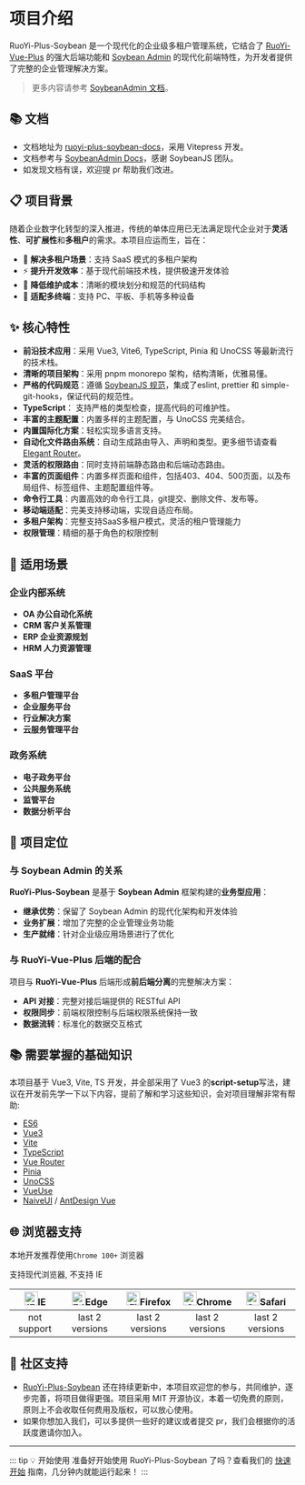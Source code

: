 # 项目介绍

RuoYi-Plus-Soybean 是一个现代化的企业级多租户管理系统，它结合了 [RuoYi-Vue-Plus](https://gitee.com/dromara/RuoYi-Vue-Plus) 的强大后端功能和 [Soybean Admin](https://gitee.com/soybeanjs/soybean-admin) 的现代化前端特性，为开发者提供了完整的企业管理解决方案。

> 更多内容请参考 [SoybeanAdmin 文档](https://docs.soybeanjs.cn/zh/)。

## 📚 文档

- 文档地址为 [ruoyi-plus-soybean-docs](https://github.com/m-xlsea/ruoyi-plus-soybean-docs)，采用 Vitepress 开发。
- 文档参考与 [SoybeanAdmin Docs](https://docs.soybeanjs.cn/zh/)，感谢 SoybeanJS 团队。
- 如发现文档有误，欢迎提 pr 帮助我们改进。

## 📋 项目背景

随着企业数字化转型的深入推进，传统的单体应用已无法满足现代企业对于**灵活性**、**可扩展性**和**多租户**的需求。本项目应运而生，旨在：

- 🏢 **解决多租户场景**：支持 SaaS 模式的多租户架构
- ⚡ **提升开发效率**：基于现代前端技术栈，提供极速开发体验
- 🔧 **降低维护成本**：清晰的模块划分和规范的代码结构
- 📱 **适配多终端**：支持 PC、平板、手机等多种设备

## ✨ 核心特性

- **前沿技术应用**：采用 Vue3, Vite6, TypeScript, Pinia 和 UnoCSS 等最新流行的技术栈。
- **清晰的项目架构**：采用 pnpm monorepo 架构，结构清晰，优雅易懂。
- **严格的代码规范**：遵循 [SoybeanJS 规范](/zh/standard/)，集成了eslint, prettier 和 simple-git-hooks，保证代码的规范性。
- **TypeScript**： 支持严格的类型检查，提高代码的可维护性。
- **丰富的主题配置**：内置多样的主题配置，与 UnoCSS 完美结合。
- **内置国际化方案**：轻松实现多语言支持。
- **自动化文件路由系统**：自动生成路由导入、声明和类型。更多细节请查看 [Elegant Router](https://github.com/soybeanjs/elegant-router)。
- **灵活的权限路由**：同时支持前端静态路由和后端动态路由。
- **丰富的页面组件**：内置多样页面和组件，包括403、404、500页面，以及布局组件、标签组件、主题配置组件等。
- **命令行工具**：内置高效的命令行工具，git提交、删除文件、发布等。
- **移动端适配**：完美支持移动端，实现自适应布局。
- **多租户架构**：完整支持SaaS多租户模式，灵活的租户管理能力
- **权限管理**：精细的基于角色的权限控制

## 🏢 适用场景

### 企业内部系统

- **OA 办公自动化系统**
- **CRM 客户关系管理**
- **ERP 企业资源规划**
- **HRM 人力资源管理**

### SaaS 平台

- **多租户管理平台**
- **企业服务平台**
- **行业解决方案**
- **云服务管理平台**

### 政务系统

- **电子政务平台**
- **公共服务系统**
- **监管平台**
- **数据分析平台**

## 🎯 项目定位

### 与 Soybean Admin 的关系

**RuoYi-Plus-Soybean** 是基于 **Soybean Admin** 框架构建的**业务型应用**：

- **继承优势**：保留了 Soybean Admin 的现代化架构和开发体验
- **业务扩展**：增加了完整的企业管理业务功能
- **生产就绪**：针对企业级应用场景进行了优化

### 与 RuoYi-Vue-Plus 后端的配合

项目与 **RuoYi-Vue-Plus** 后端形成**前后端分离**的完整解决方案：

- **API 对接**：完整对接后端提供的 RESTful API
- **权限同步**：前端权限控制与后端权限系统保持一致
- **数据流转**：标准化的数据交互格式

## 📚 需要掌握的基础知识

本项目基于 Vue3, Vite, TS 开发，并全部采用了 Vue3 的**script-setup**写法，建议在开发前先学一下以下内容，提前了解和学习这些知识，会对项目理解非常有帮助:

- [ES6](https://es6.ruanyifeng.com/)
- [Vue3](https://vuejs.org/)
- [Vite](https://vitejs.dev/)
- [TypeScript](https://jkchao.github.io/typescript-book-chinese/#why)
- [Vue Router](https://router.vuejs.org/)
- [Pinia](https://pinia.vuejs.org/)
- [UnoCSS](https://uno.antfu.me/)
- [VueUse](https://vueuse.org/)
- [NaiveUI](https://www.naiveui.com/zh-CN/os-theme) / [AntDesign Vue](https://www.antdv.com/components/overview-cn/)

## 🌐 浏览器支持

本地开发推荐使用`Chrome 100+` 浏览器

支持现代浏览器, 不支持 IE

| [<img src="https://raw.githubusercontent.com/alrra/browser-logos/master/src/archive/internet-explorer_9-11/internet-explorer_9-11_48x48.png" alt="IE" width="24px" height="24px"  />](http://godban.github.io/browsers-support-badges/)IE | [<img src="https://raw.githubusercontent.com/alrra/browser-logos/master/src/edge/edge_48x48.png" alt=" Edge" width="24px" height="24px" />](http://godban.github.io/browsers-support-badges/)Edge | [<img src="https://raw.githubusercontent.com/alrra/browser-logos/master/src/firefox/firefox_48x48.png" alt="Firefox" width="24px" height="24px" />](http://godban.github.io/browsers-support-badges/)Firefox | [<img src="https://raw.githubusercontent.com/alrra/browser-logos/master/src/chrome/chrome_48x48.png" alt="Chrome" width="24px" height="24px" />](http://godban.github.io/browsers-support-badges/)Chrome | [<img src="https://raw.githubusercontent.com/alrra/browser-logos/master/src/safari/safari_48x48.png" alt="Safari" width="24px" height="24px" />](http://godban.github.io/browsers-support-badges/)Safari |
| :---------------------------------------------------------------------------------------------------------------------------------------------------------------------------------------------------------------------------------------: | :-----------------------------------------------------------------------------------------------------------------------------------------------------------------------------------------------: | :----------------------------------------------------------------------------------------------------------------------------------------------------------------------------------------------------------: | :------------------------------------------------------------------------------------------------------------------------------------------------------------------------------------------------------: | :------------------------------------------------------------------------------------------------------------------------------------------------------------------------------------------------------: |
|                                                                                                                not support                                                                                                                |                                                                                          last 2 versions                                                                                          |                                                                                               last 2 versions                                                                                                |                                                                                             last 2 versions                                                                                              |                                                                                             last 2 versions                                                                                              |

## 🤝 社区支持

- [RuoYi-Plus-Soybean](https://gitee.com/xlsea/ruoyi-plus-soybean) 还在持续更新中，本项目欢迎您的参与，共同维护，逐步完善，将项目做得更强。项目采用 MIT 开源协议，本着一切免费的原则，原则上不会收取任何费用及版权，可以放心使用。
- 如果你想加入我们，可以多提供一些好的建议或者提交 pr，我们会根据你的活跃度邀请你加入。

---

::: tip 💡 开始使用
准备好开始使用 RuoYi-Plus-Soybean 了吗？查看我们的 [快速开始](/guide/quick-start/) 指南，几分钟内就能运行起来！
:::
